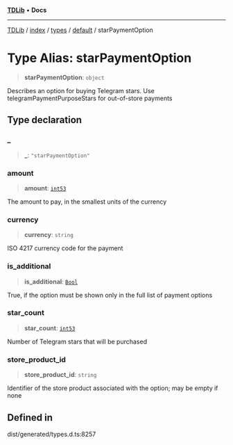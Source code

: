 [**TDLib**](../../../../../../README.md) • **Docs**

***

[TDLib](../../../../../../modules.md) / [index](../../../../../README.md) / [types](../../../README.md) / [default](../README.md) / starPaymentOption

# Type Alias: starPaymentOption

> **starPaymentOption**: `object`

Describes an option for buying Telegram stars. Use telegramPaymentPurposeStars for out-of-store payments

## Type declaration

### \_

> **\_**: `"starPaymentOption"`

### amount

> **amount**: [`int53`](int53-1.md)

The amount to pay, in the smallest units of the currency

### currency

> **currency**: `string`

ISO 4217 currency code for the payment

### is\_additional

> **is\_additional**: [`Bool`](Bool.md)

True, if the option must be shown only in the full list of payment options

### star\_count

> **star\_count**: [`int53`](int53-1.md)

Number of Telegram stars that will be purchased

### store\_product\_id

> **store\_product\_id**: `string`

Identifier of the store product associated with the option; may be empty if none

## Defined in

dist/generated/types.d.ts:8257

